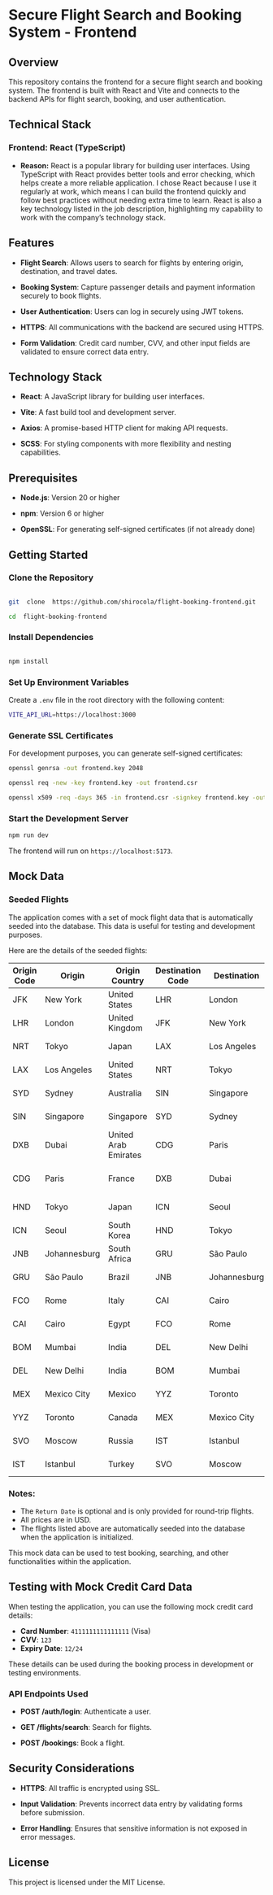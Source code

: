 
# Secure Flight Search and Booking System - Frontend

  

## Overview

  

This repository contains the frontend for a secure flight search and booking system. The frontend is built with React and Vite and connects to the backend APIs for flight search, booking, and user authentication.

## Technical Stack

### Frontend: React (TypeScript)
- **Reason:** React is a popular library for building user interfaces. Using TypeScript with React provides better tools and error checking, which helps create a more reliable application. I chose React because I use it regularly at work, which means I can build the frontend quickly and follow best practices without needing extra time to learn. React is also a key technology listed in the job description, highlighting my capability to work with the company’s technology stack.


  

## Features

  

-  **Flight Search**: Allows users to search for flights by entering origin, destination, and travel dates.

-  **Booking System**: Capture passenger details and payment information securely to book flights.

-  **User Authentication**: Users can log in securely using JWT tokens.

-  **HTTPS**: All communications with the backend are secured using HTTPS.

-  **Form Validation**: Credit card number, CVV, and other input fields are validated to ensure correct data entry.

  

## Technology Stack

  

-  **React**: A JavaScript library for building user interfaces.

-  **Vite**: A fast build tool and development server.

-  **Axios**: A promise-based HTTP client for making API requests.

-  **SCSS**: For styling components with more flexibility and nesting capabilities.

  

## Prerequisites

  

-  **Node.js**: Version 20 or higher

-  **npm**: Version 6 or higher

-  **OpenSSL**: For generating self-signed certificates (if not already done)

  

## Getting Started

  

### Clone the Repository

  

```bash

git  clone  https://github.com/shirocola/flight-booking-frontend.git

cd  flight-booking-frontend
```

  
  

### Install Dependencies

  

```bash

npm install

```

  

### Set Up Environment Variables

  

Create a `.env` file in the root directory with the following content:

  

```bash
VITE_API_URL=https://localhost:3000
```

  

### Generate SSL Certificates

  

For development purposes, you can generate self-signed certificates:

  

```bash
openssl genrsa -out frontend.key 2048

openssl req -new -key frontend.key -out frontend.csr

openssl x509 -req -days 365 -in frontend.csr -signkey frontend.key -out frontend.cert
```

  

### Start the Development Server

  

```bash
npm run dev
```
  

The frontend will run on `https://localhost:5173`.

## Mock Data

### Seeded Flights

The application comes with a set of mock flight data that is automatically seeded into the database. This data is useful for testing and development purposes.

Here are the details of the seeded flights:

| Origin Code | Origin        | Origin Country       | Destination Code | Destination    | Destination Country   | Departure Date | Return Date | Price |
|-------------|---------------|----------------------|------------------|----------------|-----------------------|----------------|-------------|-------|
| JFK         | New York      | United States        | LHR              | London         | United Kingdom        | 2024-09-01     | 2024-09-10  | $750  |
| LHR         | London        | United Kingdom       | JFK              | New York       | United States         | 2024-09-02     |             | $770  |
| NRT         | Tokyo         | Japan                | LAX              | Los Angeles    | United States         | 2024-09-03     | 2024-09-12  | $680  |
| LAX         | Los Angeles   | United States        | NRT              | Tokyo          | Japan                 | 2024-09-04     |             | $690  |
| SYD         | Sydney        | Australia            | SIN              | Singapore      | Singapore             | 2024-09-05     | 2024-09-15  | $500  |
| SIN         | Singapore     | Singapore            | SYD              | Sydney         | Australia             | 2024-09-06     |             | $510  |
| DXB         | Dubai         | United Arab Emirates | CDG              | Paris          | France                | 2024-09-07     | 2024-09-14  | $620  |
| CDG         | Paris         | France               | DXB              | Dubai          | United Arab Emirates  | 2024-09-08     |             | $630  |
| HND         | Tokyo         | Japan                | ICN              | Seoul          | South Korea           | 2024-09-09     |             | $450  |
| ICN         | Seoul         | South Korea          | HND              | Tokyo          | Japan                 | 2024-09-10     |             | $460  |
| JNB         | Johannesburg  | South Africa         | GRU              | São Paulo      | Brazil                | 2024-09-11     | 2024-09-20  | $900  |
| GRU         | São Paulo     | Brazil               | JNB              | Johannesburg   | South Africa          | 2024-09-12     |             | $920  |
| FCO         | Rome          | Italy                | CAI              | Cairo          | Egypt                 | 2024-09-13     | 2024-09-18  | $600  |
| CAI         | Cairo         | Egypt                | FCO              | Rome           | Italy                 | 2024-09-14     |             | $620  |
| BOM         | Mumbai        | India                | DEL              | New Delhi      | India                 | 2024-09-15     |             | $150  |
| DEL         | New Delhi     | India                | BOM              | Mumbai         | India                 | 2024-09-16     | 2024-09-20  | $160  |
| MEX         | Mexico City   | Mexico               | YYZ              | Toronto        | Canada                | 2024-09-17     | 2024-09-24  | $550  |
| YYZ         | Toronto       | Canada               | MEX              | Mexico City    | Mexico                | 2024-09-18     |             | $570  |
| SVO         | Moscow        | Russia               | IST              | Istanbul       | Turkey                | 2024-09-19     | 2024-09-25  | $450  |
| IST         | Istanbul      | Turkey               | SVO              | Moscow         | Russia                | 2024-09-20     |             | $470  |

### Notes:
- The `Return Date` is optional and is only provided for round-trip flights.
- All prices are in USD.
- The flights listed above are automatically seeded into the database when the application is initialized.

This mock data can be used to test booking, searching, and other functionalities within the application.


  

## Testing with Mock Credit Card Data

When testing the application, you can use the following mock credit card details:

- **Card Number**: `4111111111111111` (Visa)
- **CVV**: `123`
- **Expiry Date**: `12/24`

These details can be used during the booking process in development or testing environments.

  

### API Endpoints Used

  

-  **POST /auth/login**: Authenticate a user.

-  **GET /flights/search**: Search for flights.

-  **POST /bookings**: Book a flight.

  

## Security Considerations

  

-  **HTTPS**: All traffic is encrypted using SSL.

-  **Input Validation**: Prevents incorrect data entry by validating forms before submission.

-  **Error Handling**: Ensures that sensitive information is not exposed in error messages.

  

## License

  

This project is licensed under the MIT License.
